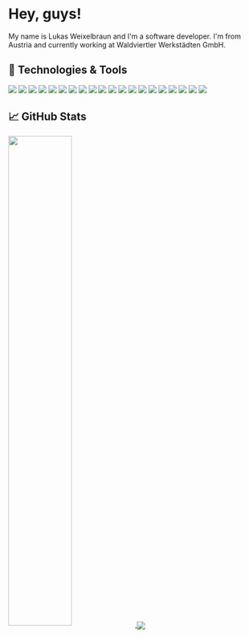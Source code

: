 # Hey, guys!

My name is Lukas Weixelbraun and I'm a software developer. I'm from Austria and currently working at Waldviertler Werkstädten GmbH. 

## 🔧 Technologies & Tools

![](https://img.shields.io/badge/OS-Linux-informational?style=for-the-bage&logo=linux&logoColor=white&color=2bbc8a)
![](https://img.shields.io/badge/OS-Windows-informational?style=flat&logo=windows&logoColor=white&color=2bbc8a)
![](https://img.shields.io/badge/Code-Java-informational?style=flat&logo=java&logoColor=white&color=2bbc8a)
![](https://img.shields.io/badge/Code-C_%23-informational?style=flat&logo=csharp&logoColor=white&color=2bbc8a)
![](https://img.shields.io/badge/Code-C++-informational?style=flat&logo=cplusplus&logoColor=white&color=2bbc8a)
![](https://img.shields.io/badge/Tools-Arduino-informational?style=flat&logo=arduino&logoColor=white&color=2bbc8a)
![](https://img.shields.io/badge/Code-JavaScript-informational?style=flat&logo=javascript&logoColor=white&color=2bbc8a)
![](https://img.shields.io/badge/Code-TypeScript-informational?style=flat&logo=typescript&logoColor=white&color=2bbc8a)
![](https://img.shields.io/badge/Code-CoffeeScript-informational?style=flat&logo=coffeescript&logoColor=white&color=2bbc8a)
![](https://img.shields.io/badge/Code-Ruby-informational?style=flat&logo=ruby&logoColor=white&color=2bbc8a)
![](https://img.shields.io/badge/Code-Ruby_on_Rails-informational?style=flat&logo=rubyonrails&logoColor=white&color=2bbc8a)
![](https://img.shields.io/badge/Code-Sass-informational?style=flat&logo=sass&logoColor=white&color=2bbc8a)
![](https://img.shields.io/badge/Shell-Oh_My_Zsh-informational?style=flat&logo=gnu-bash&logoColor=white&color=2bbc8a)
![](https://img.shields.io/badge/Tools-PostgreSQL-informational?style=flat&logo=postgresql&logoColor=white&color=2bbc8a)
![](https://img.shields.io/badge/Tools-Docker-informational?style=flat&logo=docker&logoColor=white&color=2bbc8a)
![](https://img.shields.io/badge/Tools-GitLab-informational?style=flat&logo=gitlab&logoColor=white&color=2bbc8a)
![](https://img.shields.io/badge/Tools-Git-informational?style=flat&logo=git&logoColor=white&color=2bbc8a)
![](https://img.shields.io/badge/Tools-NGINX-informational?style=flat&logo=nginx&logoColor=white&color=2bbc8a)
![](https://img.shields.io/badge/Tools-Raspberry_Pi-informational?style=flat&logo=raspberrypi&logoColor=white&color=2bbc8a)
![](https://img.shields.io/badge/Tools-Vim-informational?style=flat&logo=vim&logoColor=white&color=2bbc8a)

## &#x1f4c8; GitHub Stats

<a href="https://github.com/lukasweixelbraun/lukasweixelbraun">
  <img align="center" src="https://github-readme-stats.vercel.app/api?username=lukasweixelbraun&show_icons=true&line_height=42&title_color=ffffff&text_color=c9cacc&icon_color=2bbc8a&bg_color=1d1f21" style="width: 50%;" />
</a>

<a href="https://github.com/lukasweixelbraun/lukasweixelbraun">
  <img align="center" src="https://github-readme-stats.vercel.app/api/top-langs/?username=lukasweixelbraun&langs_count=4&card_width=405&show_icons=true&title_color=ffffff&text_color=c9cacc&icon_color=2bbc8a&bg_color=1d1f21" />
</a>
